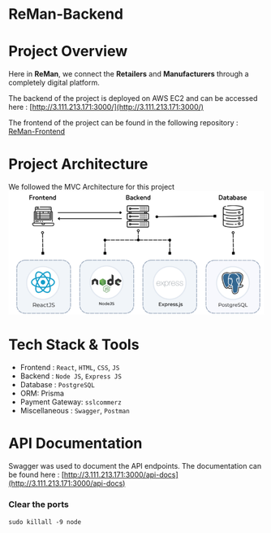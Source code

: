 # **ReMan-Backend**
# **Project Overview**

Here in <b>ReMan</b>, we connect the <b>Retailers</b> and <b>Manufacturers</b> through a completely digital platform.


The backend of the project is deployed on AWS EC2 and can be accessed here : [http://3.111.213.171:3000/](http://3.111.213.171:3000/)

The frontend of the project can be found in the following repository : [ReMan-Frontend](https://github.com/Frost101/ReMan-Frontend)


# **Project Architecture**

We followed the MVC Architecture for this project
![](public/Architecture/architecture1.png)

# **Tech Stack & Tools**

- Frontend : `React`, `HTML`, `CSS`, `JS`
- Backend : `Node JS`, `Express JS`
- Database : `PostgreSQL`
- ORM: Prisma
- Payment Gateway: `sslcommerz`
- Miscellaneous : `Swagger`, `Postman`

# **API Documentation**

Swagger was used to document the API endpoints. The documentation can be found here : [http://3.111.213.171:3000/api-docs](http://3.111.213.171:3000/api-docs)


### Clear the ports
```
sudo killall -9 node
```


